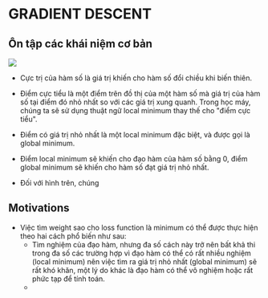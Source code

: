 # GRADIENT DESCENT

## Ôn tập các khái niệm cơ bản

![](/Gradient_Descent/gradient_descent.png)

- Cực trị của hàm số là giá trị khiến cho hàm số đổi chiều khi biến thiên.
- Điểm cực tiểu là một điểm trên đồ thị của một hàm số mà giá trị của hàm số tại điểm đó nhỏ nhất so với các giá trị xung quanh. Trong học máy, chúng ta sẽ sử dụng thuật ngữ local minimum thay thế cho "điểm cực tiểu".
- Điểm có giá trị nhỏ nhất là một local minimum đặc biệt, và được gọi là global minimum.
- Điểm local minimum sẽ khiến cho đạo hàm của hàm số  bằng 0, điểm global minimum sẽ khiến cho hàm số đạt giá trị nhỏ nhất.

- Đối với hình trên, chúng 

## Motivations
- Việc tìm  weight sao cho loss function là minimum có thể được thực hiện theo hai cách phổ biến như sau:
    - Tìm nghiệm của đạo hàm, nhưng đa số cách này trở nên bất khả thi trong đa số các trường hợp vì đạo hàm có thể có rất nhiều nghiệm (local minimum) nên việc tìm ra giá trị nhỏ nhất (global minimum) sẽ rất khó khăn, một lý do khác là đạo hàm có thể vô nghiệm hoặc rất phức tạp để tính toán.
    -  